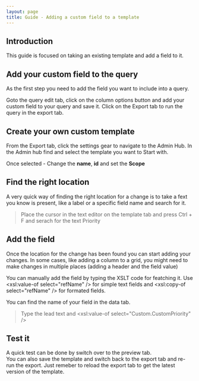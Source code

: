 ```yaml
---
layout: page
title: Guide - Adding a custom field to a template
---
```


## Introduction
This guide is focused on taking an existing template and add a field to it. 



## Add your custom field to the query 
As the first step you need to add the field you want to include into a query.

Goto the query edit tab, click on the column options button and add your custom field to your query and save it. 
Click on the Export tab to run the query in the export tab.


## Create your own custom template 
From the Export tab, click the settings gear to navigate to the Admin Hub. 
In the Admin hub find and select the template you want to Start with. 

Once selected - Change the **name**, **id**  and set the **Scope**

> 

## Find the right location 
A very quick way of finding the right location for a change is to take a fext you know is present, like a label or a specific field name and search for it. 

>Place the cursor in the text editor on the template tab and press Ctrl + F and serach for the text Priority 


## Add the field  
Once the location for the change has been found you can start adding your changes.  In some cases, like adding a column to a grid, you might need to make changes in multiple places (adding a header and the field value) 

You can manually add the field by typing the XSLT code for featching it. Use <xsl:value-of select="refName" /> for simple text fields and <xsl:copy-of select="refName" /> for formated fields.

You can find the name of your field in the data tab. 

>Type the lead text and <xsl:value-of select="Custom.CustomPriority" />


## Test it 
A quick test can be done by switch over to the preview tab.  
You can also save the template and switch back to the export tab and re-run the export. Just remeber to reload the export tab to get the latest version of the template. 


